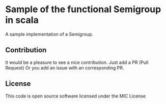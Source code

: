 # Sample of the functional Semigroup in scala

A sample implementation of a Semigroup.

## Contribution ##

It would be a pleasure to see a nice contribution.
Just add a PR (Pull Request)
Or you add an issue with an corresponding PR.

## License ##

This code is open source software licensed under the MIC License